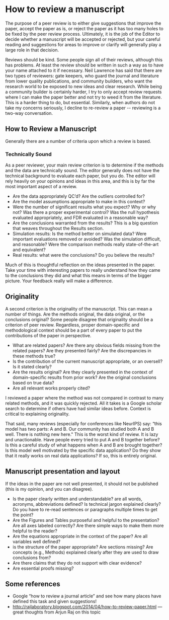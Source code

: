 # How to review a manuscript

The purpose of a peer review is to either give suggestions that improve the
paper, accept the paper as is, or reject the paper as it has too many holes to be
fixed by the peer review process. Ultimately, it is the job of the Editor to decide
whether a manuscript will be accepted or rejected, but your careful reading and
suggestions for areas to improve or clarify will generally play a large role in that
decision.

Reviews should be kind. Some people sign all of their reviews, although this has problems. At least the review should be written in such a way as to
have your name attached to it if necessary. Neil Lawrence has said that there
are two types of reviewers: gate keepers, who guard the journal and literature
from lower quality publications, and community builders, who want the research
world to be exposed to new ideas and clear research. While being a community
builder is certainly harder, I try to only accept review requests where I can make
the paper better and not try to weed it from the literature. This is a harder
thing to do, but essential. Similarly, when authors do not take my concerns seriously, I decline to re-review a paper -- reviewing is a two-way conversation.

## How to Review a Manuscript

Generally there are a number of criteria upon which a review is based.

### Technically Sound

As a peer reviewer, your main review criterion is to determine if the methods
and the data are technically sound. The editor generally does not have the
technical background to evaluate each paper, but you do. The editor will rely
heavily on your opinions and ideas in this area, and this is by far the most
important aspect of a review.

- Are the data appropriately QC’d? Are the outliers controlled for?
- Are the model assumptions appropriate to make in this context?
- Were the number of significant results what you expect? Why or why
not? Was there a proper experimental control? Was the null hypothesis
evaluated appropriately, and FDR evaluated in a reasonable way?
- Are the conclusions warranted from the results? This is a big question
that weaves throughout the Results section.
- Simulation results: Is the method better on simulated data? Were important evaluations removed or avoided? Was the simulation difficult, and reasonable? Were the comparison methods really state-of-the-art and
equivalent?
- Real results: what were the conclusions? Do you believe the results?

Much of this is thoughtful reflection on the ideas presented in the paper. Take
your time with interesting papers to really understand how they came to the
conclusions they did and what this means in terms of the bigger picture. Your
feedback really will make a difference.

## Originality

A second criterion is the originality of the manuscript. This can mean a number of things. Are the methods original, the data original, or the conclusions
original? Some people disagree that originality should be a criterion of peer
review. Regardless, proper domain-specific and methodological context should
be a part of every paper to put the contributions of the paper in perspective.
- What are related papers? Are there any obvious fields missing from the
related papers? Are they presented fairly? Are the discrepancies in these
methods true?
- Is the contribution of the current manuscript appropriate, or an oversell?
Is it stated clearly?
- Are the results original? Are they clearly presented in the context of
domain-specific results from prior work? Are the original conclusions
based on true data?
- Are all relevant works properly cited?

I reviewed a paper where the method was not compared in contrast to many
related methods, and it was quickly rejected. All it takes is a Google scholar
search to determine if others have had similar ideas before. Context is critical
to explaining originality.

That said, many reviews (especially for conferences like NeurIPS) say: “this model
has two parts: A and B. Our community has studied both A and B well. There is
nothing new here." This is the worst kind of review. It is lazy and unactionable.
Have people every tried to put A and B together before? Is this a careful
study of what happens when A and B are brought together? Is this model well
motivated by the specific data application? Do they show that it really works
on real data applications? If so, this is entirely original.

## Manuscript presentation and layout

If the ideas in the paper are not well presented, it should not be published (this
is my opinion, and you can disagree).

- Is the paper clearly written and understandable? are all words, acronyms,
abbreviations defined? Is technical jargon explained clearly? Do you have
to re-read sentences or paragraphs multiple times to get the point?
- Are the Figures and Tables purposeful and helpful to the presentation?
Are all axes labeled correctly? Are there simple ways to make them more
helpful to the reader?
- Are the equations appropriate in the context of the paper? Are all variables well defined?
- is the structure of the paper appropriate? Are sections missing? Are
concepts (e.g., Methods) explained clearly after they are used to draw
conclusions from?
- Are there claims that they do not support with clear evidence?
- Are essential proofs missing?

## Some references
- Google “how to review a journal article” and see how many places have
defined this task and given suggestions!
- http://rajlaboratory.blogspot.com/2014/04/how-to-review-paper.html — great thoughts from Arjun Raj on this topic
